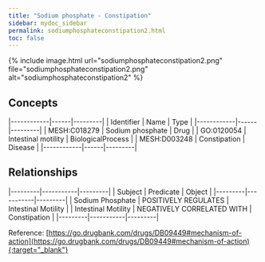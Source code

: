 ```yaml
---
title: "Sodium phosphate - Constipation"
sidebar: mydoc_sidebar
permalink: sodiumphosphateconstipation2.html
toc: false 
---
```


{% include image.html url="sodiumphosphateconstipation2.png" file="sodiumphosphateconstipation2.png" alt="sodiumphosphateconstipation2" %}

## Concepts

|------------|------|---------|
| Identifier | Name | Type    |
|------------|------|---------|
| MESH:C018279 | Sodium phosphate | Drug |
| GO:0120054 | Intestinal motility | BiologicalProcess |
| MESH:D003248 | Constipation | Disease |
|------------|------|---------|

## Relationships

|---------|-----------|---------|
| Subject | Predicate | Object  |
|---------|-----------|---------|
| Sodium Phosphate | POSITIVELY REGULATES | Intestinal Motility |
| Intestinal Motility | NEGATIVELY CORRELATED WITH | Constipation |
|---------|-----------|---------|

Reference: [https://go.drugbank.com/drugs/DB09449#mechanism-of-action](https://go.drugbank.com/drugs/DB09449#mechanism-of-action){:target="_blank"}